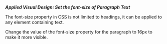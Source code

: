 ***Applied Visual Design: Set the font-size of Paragraph Text***

The font-size property in CSS is not limited to headings, it can be applied to any element containing text.


Change the value of the font-size property for the paragraph to 16px to make it more visible.
